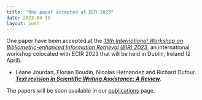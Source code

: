```yaml
---
title: "One paper accepted at BIR 2023"
date: 2023-04-19
layout: post
---
```


One paper have been accepted at the *[13th International Workshop on Bibliometric-enhanced Information Retrieval (BIR) 2023](https://sites.google.com/view/bir-ws/bir-2023)*, an international workshop colocated with ECIR 2023 that will be held in Dublin, Ireland (2 April).

- Léane Jourdan, Florian Boudin, Nicolas Hernandez and Richard Dufour.<br />
*[**Text revision in Scientific Writing Assistance: A Review**](https://hal.science/hal-04053934v1/)*.

The papers will be soon available in our [publications](/publications.html) page.
